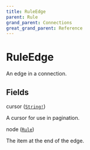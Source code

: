 ```yaml
---
title: RuleEdge
parent: Rule
grand_parent: Connections
great_grand_parent: Reference
---
```


# RuleEdge

An edge in a connection.

## Fields

<div class="field-entry ">
  <span id="cursor" class="field-name anchored">cursor (<code><a href="/docs/reference/scalar/string">String!</a></code>)</span>

  <div class="description-wrapper">
   <p>A cursor for use in pagination.</p>

  </div>
</div>

<div class="field-entry ">
  <span id="node" class="field-name anchored">node (<code><a href="/docs/reference/object/rule">Rule</a></code>)</span>

  <div class="description-wrapper">
   <p>The item at the end of the edge.</p>

  </div>
</div>

